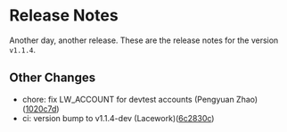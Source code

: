 # Release Notes
Another day, another release. These are the release notes for the version `v1.1.4`.

## Other Changes
* chore: fix LW_ACCOUNT for devtest accounts (Pengyuan Zhao)([1020c7d](https://github.com/lacework/terraform-aws-org-configuration/commit/1020c7d2c4331842a5d00b57cfbf96f861065e09))
* ci: version bump to v1.1.4-dev (Lacework)([6c2830c](https://github.com/lacework/terraform-aws-org-configuration/commit/6c2830c0a299589a7adbf441ad8f348d2f49c8be))
